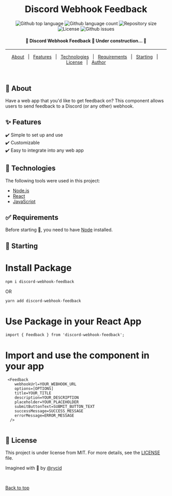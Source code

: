<div align="center" id="top">
  &#xa0;

  <!-- <a href="https://discordwebhookfeedback.netlify.app">Demo</a> -->
</div>

<h1 align="center">Discord Webhook Feedback</h1>

<p align="center">
  <img alt="Github top language" src="https://img.shields.io/github/languages/top/rycid/discord-webhook-feedback?color=56BEB8">

  <img alt="Github language count" src="https://img.shields.io/github/languages/count/rycid/discord-webhook-feedback?color=56BEB8">

  <img alt="Repository size" src="https://img.shields.io/github/repo-size/rycid/discord-webhook-feedback?color=56BEB8">

  <img alt="License" src="https://img.shields.io/github/license/rycid/discord-webhook-feedback">

  <img alt="Github issues" src="https://img.shields.io/github/issues/rycid/discord-webhook-feedback?color=56BEB8" />

  <!-- <img alt="Github downloads" src="https://img.shields.io/github/downloads/rycid/discord-webhook-feedback/total?color=56BEB8" /> -->

  <!-- <img alt="Github downloads" src="https://img.shields.io/github/downloads/rycid/discord-webhook-feedback/latest/total?color=56BEB8" /> -->

  <!-- <img alt="NPM Downloads" src="https://img.shields.io/npm/dt/discord-webhook-feedback"> -->

</p>

<!-- Status -->

<h4 align="center"> 
	🚧  Discord Webhook Feedback 🚀 Under construction...  🚧
</h4> 

<hr>

<p align="center">
  <a href="#dart-about">About</a> &#xa0; | &#xa0; 
  <a href="#sparkles-features">Features</a> &#xa0; | &#xa0;
  <a href="#rocket-technologies">Technologies</a> &#xa0; | &#xa0;
  <a href="#white_check_mark-requirements">Requirements</a> &#xa0; | &#xa0;
  <a href="#checkered_flag-starting">Starting</a> &#xa0; | &#xa0;
  <a href="#memo-license">License</a> &#xa0; | &#xa0;
  <a href="https://github.com/rycid" target="_blank">Author</a>
</p>

<br>

## :dart: About ##

Have a web app that you'd like to get feedback on? This component allows users to send feedback to a Discord (or any other) webhook.

## :sparkles: Features ##

:heavy_check_mark: Simple to set up and use\
:heavy_check_mark: Customizable\
:heavy_check_mark: Easy to integrate into any web app

## :rocket: Technologies ##

The following tools were used in this project:

- [Node.js](https://nodejs.org/en/)
- [React](https://pt-br.reactjs.org/)
- [JavaScript](https://developer.mozilla.org/en-US/docs/Web/JavaScript)

## :white_check_mark: Requirements ##

Before starting :checkered_flag:, you need to have [Node](https://nodejs.org/en/) installed.

## :checkered_flag: Starting ##


# Install Package
```bash
npm i discord-webhook-feedback
```
OR

```bash
yarn add discord-webhook-feedback
```
# Use Package in your React App
```
import { Feedback } from 'discord-webhook-feedback';
```

# Import and use the component in your app
```
 <Feedback 
    webhookUrl=YOUR_WEBHOOK_URL
    options=[OPTIONS]
    title=YOUR_TITLE
    description=YOUR_DESCRIPTION
    placeholder=YOUR_PLACEHOLDER
    submitButtonText=SUBMIT_BUTTON_TEXT
    successMessage=SUCCESS_MESSAGE
    errorMessage=ERROR_MESSAGE
  />
  
```

## :memo: License ##

This project is under license from MIT. For more details, see the [LICENSE](LICENSE.md) file.


Imagined with :milky_way: by <a href="https://github.com/rycid" target="_blank">@rycid</a>

&#xa0;

<a href="#top">Back to top</a>
